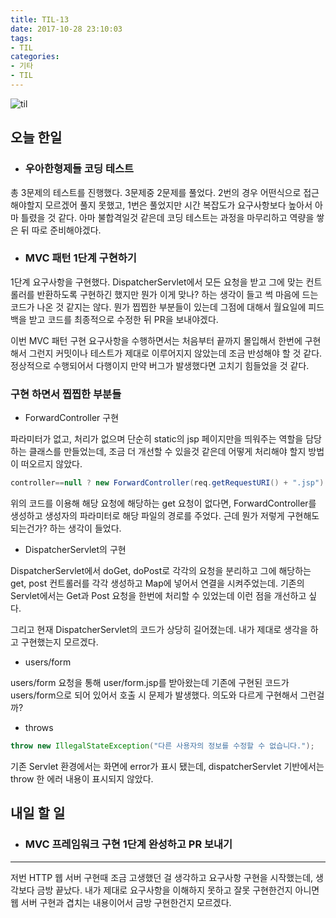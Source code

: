 ```yaml
---
title: TIL-13
date: 2017-10-28 23:10:03
tags:
- TIL
categories:
- 기타
- TIL
---
```


![til](/images/til/til.jpg)

## 오늘 한일

- ### 우아한형제들 코딩 테스트


총 3문제의 테스트를 진행했다. 3문제중 2문제를 풀었다. 2번의 경우 어떤식으로 접근해야할지 모르겠어 풀지 못했고, 1번은 풀었지만 시간 복잡도가 요구사항보다 높아서 아마 틀렸을 것 같다. 아마 불합격일것 같은데 코딩 테스트는 과정을 마무리하고 역량을 쌓은 뒤 따로 준비해야겠다.

- ### MVC 패턴 1단계 구현하기

1단계 요구사항을 구현했다. DispatcherServlet에서 모든 요청을 받고 그에 맞는 컨트롤러를 반환하도록 구현하긴 했지만 뭔가 이게 맞나? 하는 생각이 들고 썩 마음에 드는 코드가 나온 것 같지는 않다. 뭔가 찝찝한 부분들이 있는데 그점에 대해서 월요일에 피드백을 받고 코드를 최종적으로 수정한 뒤 PR을 보내야겠다.

이번 MVC 패턴 구현 요구사항을 수행하면서는 처음부터 끝까지 몰입해서 한번에 구현해서 그런지 커밋이나 테스트가 제대로 이루어지지 않았는데 조금 반성해야 할 것 같다. 정상적으로 수행되어서 다행이지 만약 버그가 발생했다면 고치기 힘들었을 것 같다.

### 구현 하면서 찝찝한 부분들

- ForwardController 구현

파라미터가 없고, 처리가 없으며 단순히 static의 jsp 페이지만을 띄워주는 역할을 담당하는 클래스를 만들었는데, 조금 더 개선할 수 있을것 같은데 어떻게 처리해야 할지 방법이 떠오르지 않았다.

```java
controller==null ? new ForwardController(req.getRequestURI() + ".jsp") : controller;
```

위의 코드를 이용해 해당 요청에 해당하는 get 요청이 없다면, ForwardController를 생성하고 생성자의 파라미터로 해당 파일의 경로를 주었다. 근데 뭔가 저렇게 구현해도 되는건가? 하는 생각이 들었다.

- DispatcherServlet의 구현

DispatcherServlet에서 doGet, doPost로 각각의 요청을 분리하고 그에 해당하는 get, post 컨트롤러를 각각 생성하고 Map에 넣어서 연결을 시켜주었는데. 기존의 Servlet에서는 Get과 Post 요청을 한번에 처리할 수 있었는데 이런 점을 개선하고 싶다.

그리고 현재 DispatcherServlet의 코드가 상당히 길어졌는데. 내가 제대로 생각을 하고 구현했는지 모르겠다.

- users/form

users/form 요청을 통해 user/form.jsp를 받아왔는데 기존에 구현된 코드가 users/form으로 되어 있어서 호출 시 문제가 발생했다. 의도와 다르게 구현해서 그런걸까?

- throws
```java
throw new IllegalStateException("다른 사용자의 정보를 수정할 수 없습니다.");
```
기존 Servlet 환경에서는 화면에 error가 표시 됐는데, dispatcherServlet 기반에서는 throw 한 에러 내용이 표시되지 않았다.



## 내일 할 일

- ### MVC 프레임워크 구현 1단계 완성하고 PR 보내기



------

저번 HTTP 웹 서버 구현때 조금 고생했던 걸 생각하고 요구사항 구현을 시작했는데, 생각보다 금방 끝났다. 내가 제대로 요구사항을 이해하지 못하고 잘못 구현한건지 아니면 웹 서버 구현과 겹치는 내용이어서 금방 구현한건지 모르겠다.

